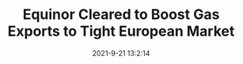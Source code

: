 ---
"title": "Equinor Cleared to Boost Gas Exports to Tight European Market"
"date": "2021-9-21 13:2:14"
"feed_name": "RIGZONE"
"feed_website": "http://www.rigzone.com/"
"feed_rss": "http://www.rigzone.com/news/rss/rigzone_latest.aspx"
"link": "https://www.rigzone.com/news/equinor_cleared_to_boost_gas_exports_to_tight_european_market-21-sep-2021-166481-article/?rss=true"
"file": "_posts/2021-1-1-1dfcf0ef15c0d8fa9d56b09ac0ed742b5cb7ff0d.md"
"accident": "0"
"drilling": "0"
"dead": "0"
"injured": "0"
"where": "unknown site"
---